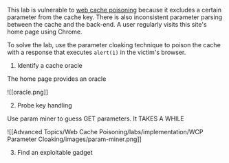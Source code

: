 This lab is vulnerable to [web cache poisoning](https://portswigger.net/web-security/web-cache-poisoning) because it excludes a certain parameter from the cache key. There is also inconsistent parameter parsing between the cache and the back-end. A user regularly visits this site's home page using Chrome.

To solve the lab, use the parameter cloaking technique to poison the cache with a response that executes `alert(1)` in the victim's browser.

1. Identify a cache oracle

The home page provides an oracle

![[oracle.png]]

2.  Probe key handling

Use param miner to guess GET parameters. It TAKES A WHILE

![[Advanced Topics/Web Cache Poisoning/labs/implementation/WCP Parameter Cloaking/images/param-miner.png]]

3. Find an exploitable gadget


